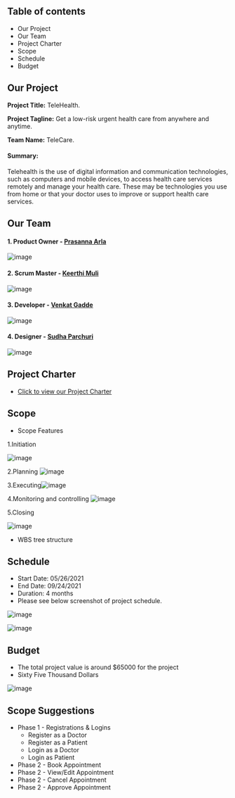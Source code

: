 ## Table of contents ##
- Our Project
- Our Team
- Project Charter
- Scope
- Schedule
- Budget


## Our Project ##
**Project Title:** TeleHealth.

**Project Tagline:** Get a low-risk urgent health care from anywhere and anytime.

**Team Name:** TeleCare.

#### Summary: ####
Telehealth is the use of digital information and communication technologies, such as computers and mobile devices, to access health care services remotely and manage your health care. These may be technologies you use from home or that your doctor uses to improve or support health care services.


## Our Team ##
#### 1. Product Owner - [Prasanna Arla](https://github.com/PRASANNAARLA) ###

![image](https://user-images.githubusercontent.com/77706824/119590803-1849c380-bd9b-11eb-92b5-20b18b57aea7.png)


#### 2. Scrum Master - [Keerthi Muli](https://github.com/KeerthiMuli) ####

![image](https://user-images.githubusercontent.com/77706824/119589651-db7ccd00-bd98-11eb-9c73-8d76f13c5fb1.png)


#### 3. Developer - [Venkat Gadde](https://github.com/VenkatGadde9999/) ####


![image](https://user-images.githubusercontent.com/77706824/119590080-b8065200-bd99-11eb-96f8-fbcebf37dcc3.png)

#### 4. Designer - [Sudha Parchuri](https://github.com/SudhaP10/) ####


![image](https://user-images.githubusercontent.com/84041794/119570377-a4e18b00-bd75-11eb-9fb6-dce8bf2a22d1.png)

## Project Charter ##
* [Click to view our Project Charter](Markdown/Charter.md)


## Scope ##

- Scope Features

1.Initiation

![image](https://user-images.githubusercontent.com/77756728/119886846-0d0caa00-bef9-11eb-8b9f-f10fbe7b1e6c.png)

2.Planning
![image](https://user-images.githubusercontent.com/77756728/119886890-19910280-bef9-11eb-8264-008c2c3083de.png)

3.Executing![image](https://user-images.githubusercontent.com/77756728/119886961-29104b80-bef9-11eb-8b2e-b63ade6dedc3.png)

4.Monitoring and controlling
![image](https://user-images.githubusercontent.com/77756728/119887012-388f9480-bef9-11eb-9195-e3adc0e19cbc.png)

5.Closing
  
![image](https://user-images.githubusercontent.com/77756728/119887045-434a2980-bef9-11eb-96a1-1cbafdce186a.png)

- WBS tree structure


## Schedule ##
- Start Date: 05/26/2021
- End Date: 09/24/2021
- Duration: 4 months
- Please see below screenshot of project schedule.

![image](https://user-images.githubusercontent.com/77756728/119887419-bbb0ea80-bef9-11eb-89a9-97c7f612e82c.png)

![image](https://user-images.githubusercontent.com/77756728/119887598-f3b82d80-bef9-11eb-8bdb-e743101b1814.png)


## Budget ##

- The total project value is around $65000 for the project
- Sixty Five Thousand Dollars

![image](https://user-images.githubusercontent.com/77706824/119734229-47fed700-be40-11eb-8aa2-a474de1bf887.png)



## Scope Suggestions ##
  - Phase 1 - Registrations & Logins
    - Register as a Doctor
    - Register as a Patient
    - Login as a Doctor
    - Login as Patient
  - Phase 2 - Book Appointment
  - Phase 2 - View/Edit Appointment
  - Phase 2 - Cancel Appointment
  - Phase 2 - Approve Appointment
